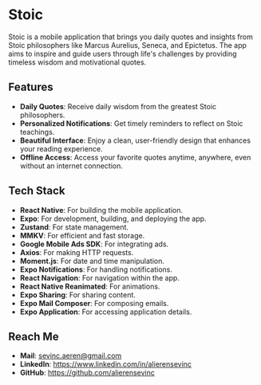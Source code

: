 # Stoic

Stoic is a mobile application that brings you daily quotes and insights from Stoic philosophers like Marcus Aurelius, Seneca, and Epictetus. The app aims to inspire and guide users through life's challenges by providing timeless wisdom and motivational quotes.

## Features

- **Daily Quotes**: Receive daily wisdom from the greatest Stoic philosophers.
- **Personalized Notifications**: Get timely reminders to reflect on Stoic teachings.
- **Beautiful Interface**: Enjoy a clean, user-friendly design that enhances your reading experience.
- **Offline Access**: Access your favorite quotes anytime, anywhere, even without an internet connection.

## Tech Stack

- **React Native**: For building the mobile application.
- **Expo**: For development, building, and deploying the app.
- **Zustand**: For state management.
- **MMKV**: For efficient and fast storage.
- **Google Mobile Ads SDK**: For integrating ads.
- **Axios**: For making HTTP requests.
- **Moment.js**: For date and time manipulation.
- **Expo Notifications**: For handling notifications.
- **React Navigation**: For navigation within the app.
- **React Native Reanimated**: For animations.
- **Expo Sharing**: For sharing content.
- **Expo Mail Composer**: For composing emails.
- **Expo Application**: For accessing application details.

## Reach Me

- **Mail**: sevinc.aeren@gmail.com
- **LinkedIn**: https://www.linkedin.com/in/alierensevinc
- **GitHub**: https://github.com/alierensevinc
